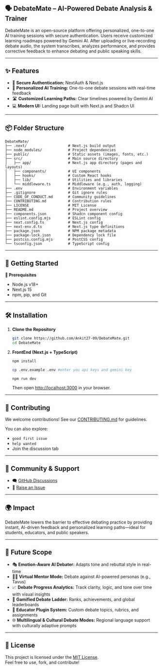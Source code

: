 ## 🗣️ DebateMate – AI-Powered Debate Analysis & Trainer

DebateMate is an open-source platform offering personalized, one-to-one AI training sessions with secure authentication. Users receive customized learning roadmaps powered by Gemini AI. After uploading or live-recording debate audio, the system transcribes, analyzes performance, and provides corrective feedback to enhance debating and public speaking skills.

---

## ✨ Features

- 🔐 **Secure Authentication:** NextAuth & Next.js
- 🎯 **Personalized AI Training:** One-to-one debate sessions with real-time feedback
- 🛣 **Customized Learning Paths:** Clear timelines powered by Gemini AI
- 💻 **Modern UI:** Landing page built with Next.js and Shadcn UI

---

## 📦 Folder Structure

```plaintext
DebateMate/
├── .next/                   # Next.js build output
├── node_modules/            # Project dependencies
├── public/                  # Static assets (images, fonts, etc.)
├── src/                     # Main source directory
│   ├── app/                 # Next.js app directory (pages and layouts)
│   ├── components/          # UI components
│   ├── hooks/               # Custom React hooks
│   ├── lib/                 # Utilities and libraries
│   └── middleware.ts        # Middleware (e.g., auth, logging)
├── .env                     # Environment variables
├── .gitignore               # Git ignore rules
├── CODE_OF_CONDUCT.md       # Community guidelines
├── CONTRIBUTING.md          # Contribution rules
├── LICENSE                  # MIT License
├── README.md                # Project overview
├── components.json          # Shadcn component config
├── eslint.config.mjs        # ESLint config
├── next.config.ts           # Next.js config
├── next-env.d.ts            # Next.js type definitions
├── package.json             # NPM package metadata
├── package-lock.json        # Dependency lock file
├── postcss.config.mjs       # PostCSS config
└── tsconfig.json            # TypeScript config
```

---

## 🚀 Getting Started

**🧰 Prerequisites**
- Node.js v18+
- Next.js 15
- npm, pip, and Git

---

## 🛠️ Installation

1. **Clone the Repository**
   ```bash
   git clone https://github.com/Ankit27-09/DebateMate.git
   cd DebateMate
   ```

2. **FrontEnd (Next.js + TypeScript)**
   ```bash
   npm install

   cp .env.example .env #enter you api keys and gemini key

   npm run dev
   ```
   Then open [http://localhost:3000](http://localhost:3000) in your browser.

---

## 🤝 Contributing

We welcome contributions! See our [CONTRIBUTING.md](./CONTRIBUTING.md) for guidelines.

You can also explore:
- `good first issue`
- `help wanted`
- Join the discussion tab

---

## 📢 Community & Support

- 🗨️ [GitHub Discussions](https://github.com/Ankit27-09/DebateMate/discussions)
- 🐞 [Raise an Issue](https://github.com/Ankit27-09/DebateMate/issues)

---

## 🌍 Impact

DebateMate lowers the barrier to effective debating practice by providing instant, AI-driven feedback and personalized learning paths—ideal for students, educators, and public speakers.

---

## 🔮 Future Scope

- 🎭 **Emotion-Aware AI Debater:** Adapts tone and rebuttal style in real-time
- 👨‍🏫 **Virtual Mentor Mode:** Debate against AI-powered personas (e.g., Tavus)
- 📈 **Debate Progress Analytics:** Track clarity, logic, and tone over time with visual insights
- 🏅 **Gamified Debate Ladder:** Ranks, achievements, and global leaderboards
- 🧩 **Educator Plugin System:** Custom debate topics, rubrics, and assignments
- 🌐 **Multilingual & Cultural Debate Modes:** Regional language support with culturally adaptive prompts

---

## 📄 License

This project is licensed under the [MIT License](./LICENSE).  
Feel free to use, fork, and contribute!
